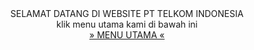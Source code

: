 
<center><b1>SELAMAT DATANG DI WEBSITE PT TELKOM INDONESIA</b1></center>
<center><b2>klik menu utama kami di bawah ini</b2></center>

<center><a href ="pt.html">» MENU UTAMA «</a>

